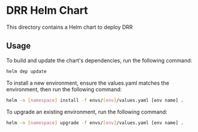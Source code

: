 # DRR Helm Chart

This directory contains a Helm chart to deploy DRR

## Usage

To build and update the chart's dependencies, run the following command:

```sh
helm dep update
```

To install a new environment, ensure the values.yaml matches the environment, then run the following command:

```sh
helm -n [namespace] install -f envs/[env]/values.yaml [env name] .
```

To upgrade an existing environment, run the following command:

```sh
helm -n [namespace] upgrade -f envs/[env]/values.yaml [env name] .
```
